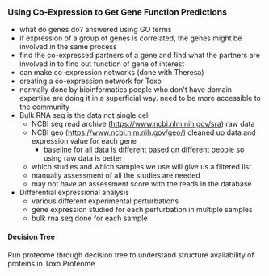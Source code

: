 ### Using Co-Expression to Get Gene Function Predictions 
- what do genes do? answered using GO terms 
- if expression of a group of genes is correlated, the genes might be involved in the same process
- find the co-expressed partners of a gene and find what the partners are involved in to find out function of gene of interest
- can make co-expression networks (done with Theresa)
- creating a co-expression network for Toxo 
- normally done by bioinformatics people who don't have domain expertise are doing it in a superficial way. need to be more accessible to the community 
- Bulk RNA seq is the data not single cell 
	- NCBI seq read archive (https://www.ncbi.nlm.nih.gov/sra) raw data
	- NCBI geo (https://www.ncbi.nlm.nih.gov/geo/) cleaned up data and expression value for each gene 
		- baseline for all data is different based on different people so using raw data is better
	- which studies and which samples we use will give us a filtered list 
	- manually assessment of all the studies are needed 
	- may not have an assessment score with the reads in the database 
- Differential expressional analysis
	- various different experimental perturbations 
	- gene expression studied for each perturbation in multiple samples
	- bulk rna seq done for each sample 

#### Decision Tree 
Run proteome through decision tree to understand structure availability of proteins in Toxo Proteome 

